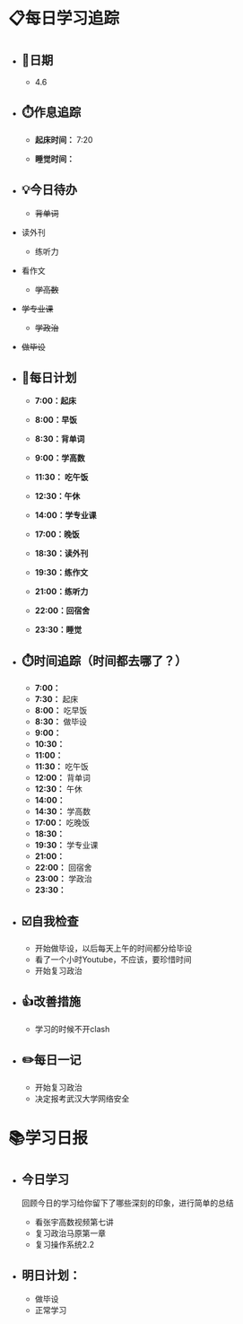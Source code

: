 # 📋每日学习追踪

- ## 📆日期

  - 4.6

- ## ⏱️作息追踪

  - **起床时间：** 7:20

  - **睡觉时间：**

- ## 💡今日待办

  - ~~背单词~~
- 读外刊
  - 练听力
- 看作文
  - ~~学高数~~
- ~~学专业课~~
  - ~~学政治~~
- ~~做毕设~~
  
- ## 📝每日计划

  - **7:00：起床**

  - **8:00：早饭**

  - **8:30：背单词**

  - **9:00：学高数**

  - **11:30： 吃午饭**

  - **12:30：午休**

  - **14:00：学专业课**

  - **17:00：晚饭**

  - **18:30：读外刊**

  - **19:30：练作文**

  - **21:00：练听力**

  - **22:00：回宿舍**

  - **23:30：睡觉**

- ## ⏱️时间追踪（时间都去哪了？）

  - **7:00：** 
  - **7:30：** 起床
  - **8:00：** 吃早饭
  - **8:30：** 做毕设
  - **9:00：** 
  - **10:30：** 
  - **11:00：** 
  - **11:30：** 吃午饭
  - **12:00：** 背单词
  - **12:30：** 午休
  - **14:00：**
  - **14:30：** 学高数
  - **17:00：** 吃晚饭
  - **18:30：**
  - **19:30：** 学专业课
  - **21:00：**
  - **22:00：** 回宿舍
  - **23:00：** 学政治
  - **23:30：**

- ## ☑️自我检查

  - 开始做毕设，以后每天上午的时间都分给毕设
  - 看了一个小时Youtube，不应该，要珍惜时间
  - 开始复习政治

- ## 👍改善措施

  - 学习的时候不开clash

- ## ✏️每日一记

  - 开始复习政治
  - 决定报考武汉大学网络安全

# 📚学习日报

- ## 今日学习

  回顾今日的学习给你留下了哪些深刻的印象，进行简单的总结

  - 看张宇高数视频第七讲
  - 复习政治马原第一章
  - 复习操作系统2.2

- ## 明日计划：
  
  - 做毕设
  - 正常学习